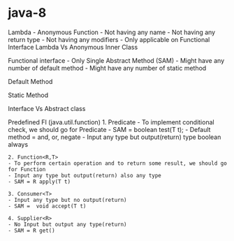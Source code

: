# java-8

Lambda
	- Anonymous Function
	- Not having any name
	- Not having any return type
	- Not having any modifiers
	- Only applicable on Functional Interface 
Lambda Vs Anonymous Inner Class

Functional interface
	- Only Single Abstract Method (SAM)
	- Might have any number of default method
	- Might have any number of static method

Default Method

Static Method

Interface Vs Abstract class

Predefined FI (java.util.function)
	1. Predicate<T>
	- To implement conditional check, we should go for Predicate
	- SAM = boolean test(T t);
	- Default method = and, or, negate
	- Input any type but output(return) type boolean always
	
	2. Function<R,T>
	- To perform certain operation and to return some result, we should go for Function 
	- Input any type but output(return) also any type
	- SAM = R apply(T t)
	
	3. Consumer<T>
	- Input any type but no output(return)
	- SAM =  void accept(T t)
	
	4. Supplier<R>
	- No Input but output any type(return)
	- SAM = R get()

 
